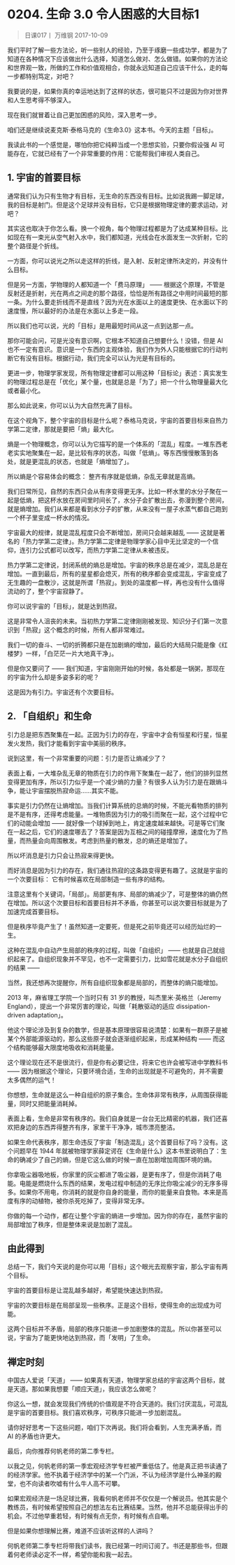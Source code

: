 # 0204. 生命 3.0 令人困惑的大目标1
> 日课017丨
万维钢
2017-10-09

我们平时了解一些方法论，听一些别人的经验，乃至于琢磨一些成功学，都是为了知道在各种情况下应该做出什么选择，知道怎么做对、怎么做错。如果你的方法论和世界观一致，所做的工作和价值观相合，你就永远知道自己应该干什么，走的每一步都特别笃定，对吧？

我要说的是，如果你真的幸运地达到了这样的状态，很可能只不过是因为你对世界和人生思考得不够深入。

现在我们就冒着让自己更加困惑的风险，深入思考一步。

咱们还是继续说麦克斯·泰格马克的《生命3.0》这本书。今天的主题「目标」。

我读此书的一个感觉是，哪怕你把它纯粹当成一个思想实验，只要你假设强 AI 可能存在，它就已经有了一个非常重要的作用：它能帮我们审视人类自己。 

## 1. 宇宙的首要目标

通常我们认为只有生物才有目标，无生命的东西没有目标。比如说我踢一脚足球，我的目标是射门。但是这个足球并没有目标，它只是根据物理定律的要求运动，对吧？

其实这也取决于你怎么看。换一个视角，每个物理过程都是为了达成某种目标。比如现在有一束光从空气射入水中，我们都知道，光线会在水面发生一次折射，它的整个路径是个折线。 

一方面，你可以说光之所以走这样的折线，是入射、反射定律所决定的，并没有什么目标。

但是另一方面，学物理的人都知道一个「费马原理」 —— 根据这个原理，不管是反射还是折射，光在两点之间走的那个路径，恰恰是所有路径之中用时间最短的那一条。为什么要走折线而不是直线？因为光在水面以上的速度更快、在水面以下的速度慢，所以最好的办法是在水面以上多走一段。 

所以我们也可以说，光的「目标」是用最短时间从这一点到达那一点。

那你可能会问，可是光没有意识啊，它根本不知道自己想要什么！没错，但是 AI 也不一定有意识。意识是一个东西的主观体验，我们作为外人只能根据它的行动判断它有没有目标。根据行动，我们完全可以认为光是有目标的。

更进一步，物理学家发现，所有物理定律都可以用这种「目标论」表述：真实发生的物理过程总是在「优化」某个量，也就是总是「为了」把一个什么物理量最大化或者最小化。

那么如此说来，你可以认为大自然充满了目标。

在这个视角下，整个宇宙的目标是什么呢？泰格马克说，宇宙的首要目标来自热力学第二定律，那就是要把「熵」最大化。

熵是一个物理概念，你可以认为它描写的是一个体系的「混乱」程度。一堆东西老老实实地聚集在一起，是比较有序的状态，叫做「低熵」。等东西慢慢散落到各处，就是更混乱的状态，也就是「熵增加了」。 

所以熵是个容易体会的概念： 整齐有序就是低熵，杂乱无章就是高熵。

我们日常所见，自然的东西只会从有序变得更无序。比如一杯水里的水分子聚在一起是低熵，把这杯水放在房间里时间长了，水分子会扩散出去，弥漫到整个房间，就是熵增加。我们从来都是看到水分子的扩散，从来没有一屋子水蒸气都自己跑到一个杯子里变成一杯水的情况。

宇宙最大的规律，就是混乱程度只会不断增加，房间只会越来越乱 —— 这就是著名的「热力学第二定律」。热力学第二定律是物理学家心目中无比坚定的一个信仰，连引力公式都可以改写，而热力学第二定律从未被违反。

热力学第二定律说，封闭系统的熵总是增加。宇宙的秩序总是在减少，混乱总是在增加。一直到最后，所有的星星都会熄灭，所有的秩序都会变成混乱，宇宙变成了无生趣的一盘散沙，这就是所谓「热寂」。到处的温度都一样，再也没有什么值得流动的了，整个宇宙寂静了。

你可以说宇宙的「目标」，就是达到热寂。

这是非常令人沮丧的未来。当初热力学第二定律刚刚被发现、知识分子们第一次意识到「热寂」这个概念的时候，所有人都非常难过。

我们一切的奋斗、一切的折腾都只是在加剧熵的增加，最后的大结局只能是像《红楼梦》一样，「白茫茫一片大地真干净」。

但是你又要问了 —— 我们知道，宇宙刚刚开始的时候，各处都是一锅粥，那现在的宇宙为什么却是多姿多彩的呢？

这是因为有引力。宇宙还有个次要目标。 

## 2. 「自组织」和生命

引力总是把东西聚集在一起。正因为引力的存在，宇宙中才会有恒星和行星，恒星发火发热，我们才能看到宇宙中美丽的秩序。

说到这里，有一个非常重要的问题：引力是否让熵减少了？

表面上看，一大堆杂乱无章的物质在引力的作用下聚集在一起了，他们的排列显然变得更加有序，所以引力似乎是一个减少熵的力量？有很多人认为引力是在跟熵斗争，能让宇宙摆脱热寂命运……其实不能。

事实是引力仍然在让熵增加。当我们计算系统的总熵的时候，不能光看物质的排列是不是有序，还得考虑能量。一堆物质因为引力的吸引而聚在一起，这个过程中它们的动能会增加 —— 就好像一个球掉到地上，肯定速度越来越快。可是等它们聚在一起之后，它们的速度哪去了？答案是因为互相之间的碰撞摩擦，速度化为了热量，而热量会向周围散发。考虑到热量的散发，总的熵还是增加了。

所以坏消息是引力只会让热寂来得更快。

而好消息是因为引力的存在，我们通往热寂的这条路变得更有趣了。这就是宇宙的一个次要目标： 它有时候喜欢在局部制造一些有序的结构。 

注意这里有个关键词，「局部」。局部更有序、局部的熵减少了，可是整体的熵仍然在增加。所以这个次要目标和首要目标并不矛盾，你甚至可以说次要目标就是为了加速完成首要目标。

但是秩序毕竟产生了！虽然知道一定要死，但是死之前毕竟还可以经历灿烂的一生。

这种在混乱中自动产生局部的秩序的过程，叫做「自组织」 —— 也就是自己就组织起来了。自组织现象并不罕见，也不一定需要引力，比如雪花就是水分子自组织的结果 ——  

当然，我还想再次提醒你，所有自组织现象都是局部的，而整体的熵只能增加。

2013 年，麻省理工学院一个当时只有 31 岁的教授，叫杰里米·英格兰（Jeremy England），提出一个非常厉害的理论，叫做「耗散驱动的适应 dissipation-driven adaptation」。 

他这个理论涉及到复杂的数学，但是基本原理很容易说清楚：如果有一群原子是被某个外部能源驱动的，那么这些原子就会逐渐组织起来，形成某种结构 —— 而这个结构能够最大限度地吸收和消耗能量。

这个理论现在还不是很流行，但是你有必要记住，将来它也许会被写进中学教科书 —— 因为根据这个理论，只要环境合适，生命的出现就是不可避免的，并不需要太多偶然的运气！

你想想，生命就是这么一种自组织的原子集合。生命体非常有秩序，从周围获得能量，同时又把能量消耗掉。

表面上看，生命是非常有秩序的。我们自身就是一台台无比精密的机器，我们还喜欢把身边的东西弄得整齐有序，家里干干净净，城市漂亮整洁。 

如果生命代表秩序，那生命违反了宇宙「制造混乱」这个首要目标了吗？没有。这个问题早在 1944 年就被物理学家薛定谔在《生命是什么》这本书里说明白了：生命的确减少了自己的熵，但是它这么做的时候一直在加剧增加周围环境的熵。

你拿吸尘器吸地板，你家里的灰尘都进了吸尘器，是更有序了，但是你消耗了电能。电能是燃烧什么东西的结果，发电过程中制造的无序比你吸尘减少的无序多得多。如果你不用电，你消耗的就是你自身的能量，而你的能量来自食物。本来是高度有序的动植物，被你杀死吃掉了，变得非常无序。 

你做的每一个动作，都在让整个宇宙的熵进一步增加。因为你的存在，虽然宇宙的局部增加了秩序，但是整体来说是加剧了混乱。

## 由此得到

总结一下，我们今天说的是你可以用「目标」这个眼光去观察宇宙，那么宇宙有两个目标。

宇宙的首要目标是让混乱越多越好，希望能快速达到热寂。

宇宙的次要目标是在局部呈现一些秩序。正是这个目标，使得生命的出现成为可能。

这两个目标并不矛盾，局部的秩序只能进一步加剧整体的混乱。所以你甚至可以说，宇宙为了能更快地达到热寂，而「发明」了生命。
 
## 禅定时刻

中国古人爱说「天道」 —— 如果真有天道，物理学家总结的宇宙这两个目标，就是天道。那如果我想要「顺应天道」，我应该怎么做呢？

你这么一想，就会发现我们传统的价值观是不符合天道的。我们讨厌混乱，可混乱是宇宙的首要目标。我们喜欢秩序，可秩序只能进一步加剧混乱。

请你好好思考一下这些问题，咱们下次再说。我们将会看到，人生充满矛盾，而 AI 的矛盾也许更大。 

最后，向你推荐何帆老师的第二季专栏。

以我之见，何帆老师的第一季宏观经济学专栏被严重低估了。他是真正把书读通了的经济学家。他不执着于经济学中的某一个门派，不认为经济学是什么神圣的殿堂，也不向读者吹嘘有什么牛人高不可攀。

如果宏观经济是一场足球比赛，我看何帆老师并不仅仅是一个解说员。他其实是个教练员，有时候希望按照自己的想法左右比赛结果。当然，他并不总能获得出手的机会。不过他举重若轻，有时候有点无奈，有时候有点自嘲。

但是如果你想理解比赛，难道不应该听这样的人讲吗？

何帆老师第二季专栏将带我们读书，我已经第一时间订阅了。书还是那些书，但跟着何老师读必定不一样，希望你能和我一起去。


